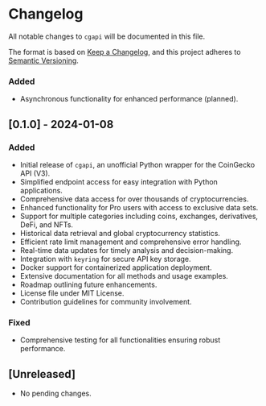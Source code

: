 # Changelog

All notable changes to `cgapi` will be documented in this file.

The format is based on [Keep a Changelog](https://keepachangelog.com/en/1.1.0/), and this project adheres to 
[Semantic Versioning](https://semver.org/spec/v2.0.0.html).

### Added
- Asynchronous functionality for enhanced performance (planned).

## [0.1.0] - 2024-01-08

### Added
- Initial release of `cgapi`, an unofficial Python wrapper for the CoinGecko API (V3).
- Simplified endpoint access for easy integration with Python applications.
- Comprehensive data access for over thousands of cryptocurrencies.
- Enhanced functionality for Pro users with access to exclusive data sets.
- Support for multiple categories including coins, exchanges, derivatives, DeFi, and NFTs.
- Historical data retrieval and global cryptocurrency statistics.
- Efficient rate limit management and comprehensive error handling.
- Real-time data updates for timely analysis and decision-making.
- Integration with `keyring` for secure API key storage.
- Docker support for containerized application deployment.
- Extensive documentation for all methods and usage examples.
- Roadmap outlining future enhancements.
- License file under MIT License.
- Contribution guidelines for community involvement.

### Fixed
- Comprehensive testing for all functionalities ensuring robust performance.

## [Unreleased]
- No pending changes.
